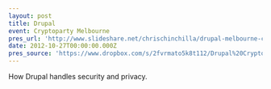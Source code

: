 ```yaml
---
layout: post
title: Drupal
event: Cryptoparty Melbourne
pres_url: 'http://www.slideshare.net/chrischinchilla/drupal-melbourne-cryptoparty'
date: 2012-10-27T00:00:00.000Z
pres_source: 'https://www.dropbox.com/s/2fvrmato5k8t112/Drupal%20Cryptoparty.pptx?dl=0'
---
```


How Drupal handles security and privacy.
